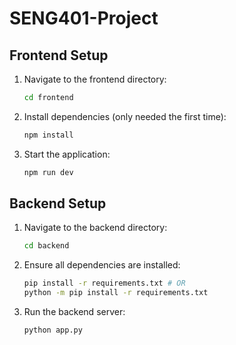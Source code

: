 # SENG401-Project

## **Frontend Setup**
1. Navigate to the frontend directory:
    ```bash
    cd frontend
    ```
2. Install dependencies (only needed the first time):
   ```bash
   npm install
   ```
3. Start the application:
   ```bash
   npm run dev
   ```
## **Backend Setup**
1. Navigate to the backend directory:
   ```bash
   cd backend
   ```
2. Ensure all dependencies are installed:
   ```bash
   pip install -r requirements.txt # OR 
   python -m pip install -r requirements.txt
   ```
3. Run the backend server:
   ```bash
   python app.py
   ```